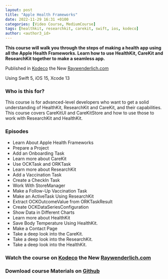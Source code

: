 ```yaml
---
layout: post
title: "Apple Health Frameworks"
date: 2022-11-29 16:31 +0100
categories: [Video Course, MediumCourse]
tags: [healthkit, researchkit, carekit, swift, ios, kodeco]
author: <author3_id>
---
```


**This course will walk you through the steps of making a health app using all the Apple Health Frameworks. Learn how to use HealthKit, CareKit and ResearchKit together to make a seamless app.**

Published in [Kodeco](https://www.kodeco.com/26264549-apple-health-frameworks) the New [Raywenderlich.com](https://www.kodeco.com/26264549-apple-health-frameworks)


Using Swift 5, iOS 15, Xcode 13

### Who is this for?

This course is for advanced-level developers who want to get a solid understanding of HealthKit, ResearchKit and CareKit, and their capabilities. This course covers CareKitUI and CareKitStore and how to use those to work with ResearchKit and HealthKit.

### Episodes
<ul>
<li>Learn About Apple Health Frameworks</li>
<li>Prepare a Project</li>
<li>Add an Onboarding Task</li>
<li>Learn more about CareKit</li>
<li>Use OCKTask and ORKTask</li>
<li>Learn more about ResearchKit</li>
<li>Add a Vaccination Task</li>
<li>Create a CheckIn Task</li>
<li>Work With StoreManager</li>
<li>Make a Follow-Up Vaccination Task</li>
<li>Make an ActiveTask Using ResearchKit</li>
<li>Extract OCKOutcomeValue from ORKTaskResult</li>
<li>Create OCKDataSeriesConfiguration</li>
<li>Show Data in Different Charts</li>
<li>Learn more about HealthKit</li>
<li>Save Body Temperature Using HealthKit.</li>
<li>Make a Contact Page</li>
<li>Take a deep look into the CareKit.</li>
<li>Take a deep look into the ResearchKit.</li>
<li>Take a deep look into the HealthKit.</li>
</ul>

### Watch the course on [Kodeco](https://www.kodeco.com/26264549-apple-health-frameworks) the New [Raywenderlich.com](https://www.kodeco.com/26264549-apple-health-frameworks)

### Download course Materials on [Github](https://github.com/raywenderlich/video-hea-materials) 
